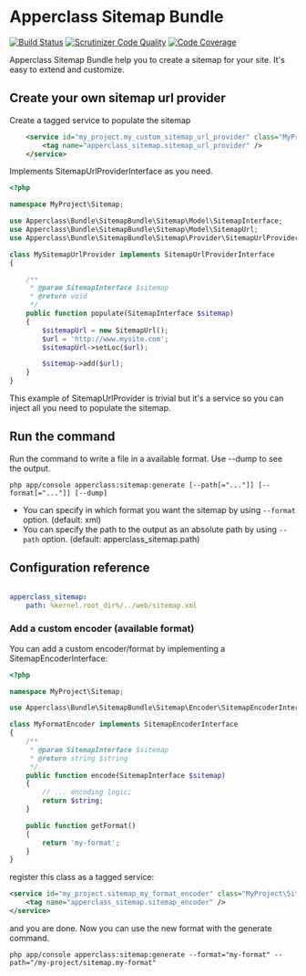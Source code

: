 # Apperclass Sitemap Bundle

[![Build Status](https://travis-ci.org/apperclass/sitemap-bundle.svg)](https://travis-ci.org/apperclass/sitemap-bundle)
[![Scrutinizer Code Quality](https://scrutinizer-ci.com/g/apperclass/sitemap-bundle/badges/quality-score.png?b=master)](https://scrutinizer-ci.com/g/apperclass/sitemap-bundle/?branch=master)
[![Code Coverage](https://scrutinizer-ci.com/g/apperclass/sitemap-bundle/badges/coverage.png?b=master)](https://scrutinizer-ci.com/g/apperclass/sitemap-bundle/?branch=master)


Apperclass Sitemap Bundle help you to create a sitemap for your site. It's easy to extend and customize.


##  Create your own sitemap url provider

Create a tagged service to populate the sitemap

```xml
    <service id="my_project.my_custom_sitemap_url_provider" class="MyProject\Sitemap\MySitemapUrlProvider">
        <tag name="apperclass_sitemap.sitemap_url_provider" />
    </service>
```

Implements SitemapUrlProviderInterface as you need.

```php
<?php

namespace MyProject\Sitemap;

use Apperclass\Bundle\SitemapBundle\Sitemap\Model\SitemapInterface;
use Apperclass\Bundle\SitemapBundle\Sitemap\Model\SitemapUrl;
use Apperclass\Bundle\SitemapBundle\Sitemap\Provider\SitemapUrlProviderInterface;

class MySitemapUrlProvider implements SitemapUrlProviderInterface
{

    /**
     * @param SitemapInterface $sitemap
     * @return void
     */
    public function populate(SitemapInterface $sitemap)
    {
        $sitemapUrl = new SitemapUrl();
        $url = 'http://www.mysite.com';
        $sitemapUrl->setLoc($url);

        $sitemap->add($url);
    }
}
```

This example of SitemapUrlProvider is trivial but it's a service so you can inject all you need to
populate the sitemap.


## Run the command

Run the command to write a file in a available format. Use --dump to see the output.

```shell
php app/console apperclass:sitemap:generate [--path[="..."]] [--format[="..."]] [--dump]
```

* You can specify in which format you want the sitemap by using ```--format``` option. (default: xml)
* You can specify the path to the output as an absolute path by using ```--path``` option. (default: apperclass_sitemap.path)

## Configuration reference

```yaml

apperclass_sitemap:
    path: %kernel.root_dir%/../web/sitemap.xml

```

### Add a custom encoder (available format)

You can add a custom encoder/format by implementing a SitemapEncoderInterface:

```php
<?php

namespace MyProject\Sitemap;

use Apperclass\Bundle\SitemapBundle\Sitemap\Encoder\SitemapEncoderInterface;

class MyFormatEncoder implements SitemapEncoderInterface
{
    /**
     * @param SitemapInterface $sitemap
     * @return string $string
     */
    public function encode(SitemapInterface $sitemap)
    {
        // ... encoding logic;
        return $string;
    }

    public function getFormat()
    {
        return 'my-format';
    }
}
```

register this class as a tagged service:

```xml
<service id="my_project.sitemap_my_format_encoder" class="MyProject\Sitemap\MyFormatEncoder">
    <tag name="apperclass_sitemap.sitemap_encoder" />
</service>
```

and you are done. Now you can use the new format with the generate command.

```shell
php app/console apperclass:sitemap:generate --format="my-format" --path="/my-project/sitemap.my-format"
```



